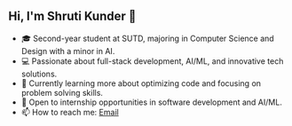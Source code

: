 ## Hi, I'm Shruti Kunder 👋

- 🎓 Second-year student at SUTD, majoring in Computer Science and Design with a minor in AI.
- 💻 Passionate about full-stack development, AI/ML, and innovative tech solutions.
- 🌱 Currently learning more about optimizing code and focusing on problem solving skills.
- 🚀 Open to internship opportunities in software development and AI/ML.
- 📫 How to reach me: [Email](mailto:shrutiarunkunder@gmail.com) 

